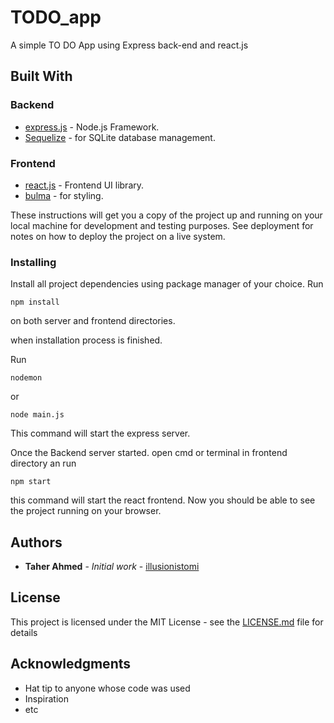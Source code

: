 # TODO_app

A simple TO DO App using Express back-end and react.js

## Built With

### Backend
* [express.js](https://expressjs.com/) - Node.js Framework.
* [Sequelize](http://docs.sequelizejs.com/) - for SQLite database management.

### Frontend
* [react.js](https://reactjs.org/) - Frontend UI library.
* [bulma](https://bulma.io) - for styling.

These instructions will get you a copy of the project up and running on your local machine for development and testing purposes. See deployment for notes on how to deploy the project on a live system.

### Installing

Install all project dependencies using package manager of your choice. Run

```
npm install
```
on both server and frontend directories.

when installation process is finished.

Run

```
nodemon
```

or

```
node main.js
```
This command will start the express server.

Once the Backend server started. open cmd or terminal in frontend directory an run

```
npm start
```
this command will start the react frontend. Now you should be able to see the project running on your browser.

## Authors

* **Taher Ahmed** - *Initial work* - [illusionistomi](https://github.com/illusionistomi)

## License

This project is licensed under the MIT License - see the [LICENSE.md](LICENSE.md) file for details

## Acknowledgments

* Hat tip to anyone whose code was used
* Inspiration
* etc

